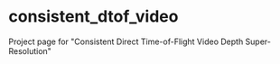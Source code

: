 # consistent_dtof_video
Project page for "Consistent Direct Time-of-Flight Video Depth Super-Resolution"
